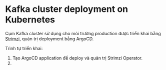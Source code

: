 # Kafka cluster deployment on Kubernetes

Cụm  Kafka  cluster  sử  dụng  cho  môi  trường  production  được  triển  khai  bằng  [Strimzi](https://strimzi.io/), quản  trị  deployment  bằng  ArgoCD.

Trình tự triển khai:

1. Tạo ArgoCD application để deploy và quản trị Strimzi Operator.
2. 